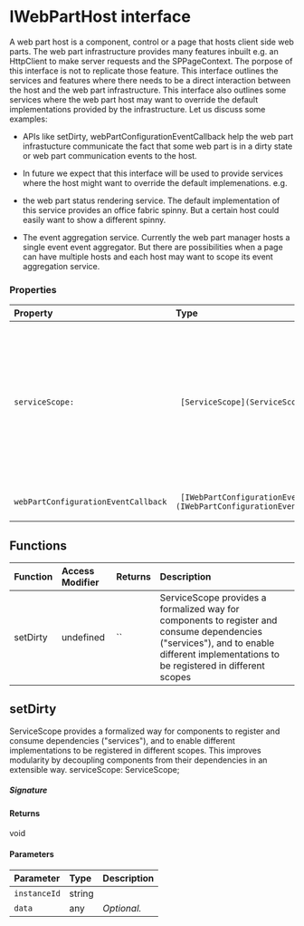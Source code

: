 # IWebPartHost interface

A web part host is a component, control or a page that hosts client side web parts. 
The web part infrastructure provides many features inbuilt e.g. an HttpClient to make 
server requests and the SPPageContext. The porpose of this interface is not to replicate 
those feature. This interface outlines the services and features where there needs to be 
a direct interaction between the host and the web part infrastructure. This interface also 
outlines some services where the web part host may want to override the default 
implementations provided by the infrastructure. Let us discuss some examples: 
 
- APIs like setDirty, webPartConfigurationEventCallback help the web part infrastucture 
communicate the fact that some web part is in a dirty state or web part communication 
events to the host. 
 
- In future we expect that this interface will be used to provide services where the host 
might want to override the default implemenations. e.g. 
- the web part status rendering service. The default implementation of this service 
provides an office fabric spinny. But a certain host could easily want to show a 
different spinny. 
 
- The event aggregation service. Currently the web part manager hosts a single event 
event aggregator. But there are possibilities when a page can have multiple hosts 
and each host may want to scope its event aggregation service.



### Properties

| Property	   | Type	| Description|
|:-------------|:-------|:-----------|
|`serviceScope:`      |` [ServiceScope](ServiceScope.md)` | ServiceScope provides a formalized way for components to register and consume dependencies  ("services"), and to enable different implementations to be registered in different scopes |
|`webPartConfigurationEventCallback`      |` [IWebPartConfigurationEventCallback](IWebPartConfigurationEventCallback.md)` | Web part configuration event callback |





## Functions

| Function	   | Access Modifier | Returns	| Description|
|:-------------|:----|:-------|:-----------|
|setDirty      | undefined | `` | ServiceScope provides a formalized way for components to register and consume dependencies  ("services"), and to enable different implementations to be registered in different scopes |


## setDirty

ServiceScope provides a formalized way for components to register and consume dependencies 
("services"), and to enable different implementations to be registered in different scopes. 
This improves modularity by decoupling components from their dependencies in an extensible way. 
serviceScope: ServiceScope;

##### Signature

#### Returns
void

#### Parameters


| Parameter	   | Type    | Description |
|:-------------|:---------------|:------------|
| `instanceId`    | string |  |
| `data`    | any | _Optional._ |

